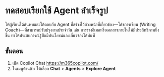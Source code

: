 
# ทดสอบเรียกใช้ Agent สำเร็จรูป

ให้ผู้เรียนได้ค้นพบและโต้ตอบกับ Agent ที่สร้างไว้ล่วงหน้าที่เกี่ยวข้อง—โค้ชการเขียน (Writing Coach)—ที่สามารถปรับปรุงงานประจำวัน เช่น การร่างอีเมลหรือเอกสารภายในให้มีประสิทธิภาพยิ่งขึ้น ทำให้ประสบการณ์รู้สึกมีประโยชน์และเกี่ยวข้องได้ทันที

## ขั้นตอน

1. เปิด Copilot Chat https://m365copilot.com/
2. ในเมนูด้านข้าง ให้เลือก **Chat** > **Agents** > **Explore Agent**
